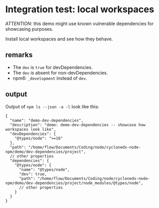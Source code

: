 # Integration test: local workspaces

*ATTENTION*: this demo might use known vulnerable dependencies for showcasing purposes.

Install local workspaces and see how they behave.


## remarks

* The `dev` is `true` for devDependencies.
* The `dev` is absent for non-devDependencies.
* npm6: `_development` instead of `dev`.

## output

Output of `npm ls --json -a -l` look like this:

```json5
{
  "name": "demo-dev-dependencies",
  "description": "demo: demo-dev-dependencies -- showcase how workspaces look like",
  "devDependencies": {
    "@types/node": ">=16"
  },
  "path": "/home/flow/Documents/Coding/node/cyclonedx-node-npm/demo/dev-dependencies/project",
  // other properties
  "dependencies": {
    "@types/node": {
      "name": "@types/node",
      "dev": true,
      "path": "/home/flow/Documents/Coding/node/cyclonedx-node-npm/demo/dev-dependencies/project/node_modules/@types/node",
      // other properties
    }
  }
}
```
